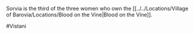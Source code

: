 Sorvia is the third of the three women who own the [[../../Locations/Village of Barovia/Locations/Blood on the Vine|Blood on the Vine]].

#Vistani

